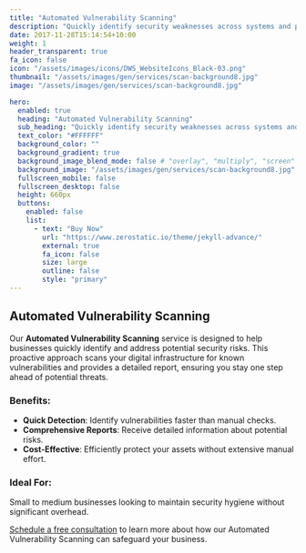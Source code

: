 ```yaml
---
title: "Automated Vulnerability Scanning"
description: "Quickly identify security weaknesses across systems and provide prioritized reports to maintain a strong security posture."
date: 2017-11-28T15:14:54+10:00
weight: 1
header_transparent: true
fa_icon: false
icon: "/assets/images/icons/DWS_WebsiteIcons_Black-03.png"
thumbnail: "/assets/images/gen/services/scan-background8.jpg"
image: "/assets/images/gen/services/scan-background8.jpg"

hero:
  enabled: true
  heading: "Automated Vulnerability Scanning"
  sub_heading: "Quickly identify security weaknesses across systems and provide prioritized reports to maintain a strong security posture."
  text_color: "#FFFFFF"
  background_color: ""
  background_gradient: true
  background_image_blend_mode: false # "overlay", "multiply", "screen"
  background_image: "/assets/images/gen/services/scan-background8.jpg"
  fullscreen_mobile: false
  fullscreen_desktop: false
  height: 660px
  buttons:
    enabled: false
    list:
      - text: "Buy Now"
        url: "https://www.zerostatic.io/theme/jekyll-advance/"
        external: true
        fa_icon: false
        size: large
        outline: false
        style: "primary"
---
```


## Automated Vulnerability Scanning

Our **Automated Vulnerability Scanning** service is designed to help businesses quickly identify and address potential security risks. This proactive approach scans your digital infrastructure for known vulnerabilities and provides a detailed report, ensuring you stay one step ahead of potential threats.

### Benefits:
- **Quick Detection**: Identify vulnerabilities faster than manual checks.
- **Comprehensive Reports**: Receive detailed information about potential risks.
- **Cost-Effective**: Efficiently protect your assets without extensive manual effort.

### Ideal For:
Small to medium businesses looking to maintain security hygiene without significant overhead. 

[Schedule a free consultation](https://forms.office.com/Pages/ResponsePage.aspx?id=aI1skBgLI0Ows7hkRyBL6wrTKQPwR8tCpZBlNanGmwFUOTNVMTlGSUk1WlBSNDJTUlNBSFU2STdKQS4u) to learn more about how our Automated Vulnerability Scanning can safeguard your business.